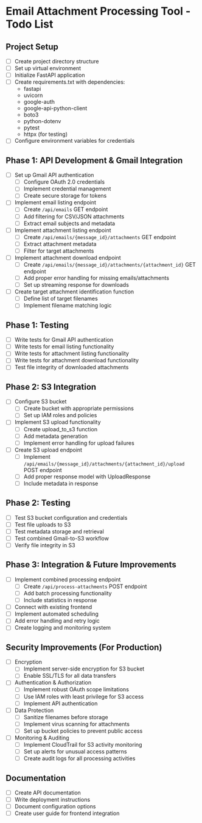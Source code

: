 # Email Attachment Processing Tool - Todo List

## Project Setup
- [ ] Create project directory structure
- [ ] Set up virtual environment
- [ ] Initialize FastAPI application
- [ ] Create requirements.txt with dependencies:
  - fastapi
  - uvicorn
  - google-auth
  - google-api-python-client
  - boto3
  - python-dotenv
  - pytest
  - httpx (for testing)
- [ ] Configure environment variables for credentials

## Phase 1: API Development & Gmail Integration
- [ ] Set up Gmail API authentication
  - [ ] Configure OAuth 2.0 credentials
  - [ ] Implement credential management
  - [ ] Create secure storage for tokens
- [ ] Implement email listing endpoint
  - [ ] Create `/api/emails` GET endpoint
  - [ ] Add filtering for CSV/JSON attachments
  - [ ] Extract email subjects and metadata
- [ ] Implement attachment listing endpoint
  - [ ] Create `/api/emails/{message_id}/attachments` GET endpoint
  - [ ] Extract attachment metadata
  - [ ] Filter for target attachments
- [ ] Implement attachment download endpoint
  - [ ] Create `/api/emails/{message_id}/attachments/{attachment_id}` GET endpoint
  - [ ] Add proper error handling for missing emails/attachments
  - [ ] Set up streaming response for downloads
- [ ] Create target attachment identification function
  - [ ] Define list of target filenames
  - [ ] Implement filename matching logic

## Phase 1: Testing
- [ ] Write tests for Gmail API authentication
- [ ] Write tests for email listing functionality
- [ ] Write tests for attachment listing functionality
- [ ] Write tests for attachment download functionality
- [ ] Test file integrity of downloaded attachments

## Phase 2: S3 Integration
- [ ] Configure S3 bucket
  - [ ] Create bucket with appropriate permissions
  - [ ] Set up IAM roles and policies
- [ ] Implement S3 upload functionality
  - [ ] Create upload_to_s3 function
  - [ ] Add metadata generation
  - [ ] Implement error handling for upload failures
- [ ] Create S3 upload endpoint
  - [ ] Implement `/api/emails/{message_id}/attachments/{attachment_id}/upload` POST endpoint
  - [ ] Add proper response model with UploadResponse
  - [ ] Include metadata in response

## Phase 2: Testing
- [ ] Test S3 bucket configuration and credentials
- [ ] Test file uploads to S3
- [ ] Test metadata storage and retrieval
- [ ] Test combined Gmail-to-S3 workflow
- [ ] Verify file integrity in S3

## Phase 3: Integration & Future Improvements
- [ ] Implement combined processing endpoint
  - [ ] Create `/api/process-attachments` POST endpoint
  - [ ] Add batch processing functionality
  - [ ] Include statistics in response
- [ ] Connect with existing frontend
- [ ] Implement automated scheduling
- [ ] Add error handling and retry logic
- [ ] Create logging and monitoring system

## Security Improvements (For Production)
- [ ] Encryption
  - [ ] Implement server-side encryption for S3 bucket
  - [ ] Enable SSL/TLS for all data transfers
- [ ] Authentication & Authorization
  - [ ] Implement robust OAuth scope limitations
  - [ ] Use IAM roles with least privilege for S3 access
  - [ ] Implement API authentication
- [ ] Data Protection
  - [ ] Sanitize filenames before storage
  - [ ] Implement virus scanning for attachments
  - [ ] Set up bucket policies to prevent public access
- [ ] Monitoring & Auditing
  - [ ] Implement CloudTrail for S3 activity monitoring
  - [ ] Set up alerts for unusual access patterns
  - [ ] Create audit logs for all processing activities

## Documentation
- [ ] Create API documentation
- [ ] Write deployment instructions
- [ ] Document configuration options
- [ ] Create user guide for frontend integration
